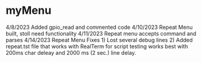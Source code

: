 # myMenu
 4/8/2023 Added gpio_read and commented code
 4/10/2023 Repeat Menu built, stoll need functionality
 4/11/2023 Repeat menu accepts command and parses
 4/14/2023 Repeat Menu Fixes
    1) Lost several debug lines
    2) Added repeat.tst file that works with RealTerm for script testing works best with 200ms char deleay and 2000 ms (2 sec.) line delay.
    
